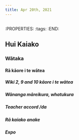 ```yaml
---
title: Apr 20th, 2021
---
```


##
:PROPERTIES:
:tags: 
:END:
## Hui Kaiako
### Wātaka
#### Rā kāore i te wātea
##### Wiki 2, 9 and 10 kāore i te wātea
##### Wānanga māreikura, whatukura
##### Teacher accord /da
##### Rā kaiako anake
##### Expo
